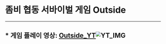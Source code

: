 # 좀비 협동 서바이벌 게임 Outside

* * *

## * 게임 플레이 영상: [Outside_YT](https://www.youtube.com/watch?v=11JJCJvbKck)![YT_IMG](http://img.youtube.com/vi/11JJCJvbKck/0.jpg)
